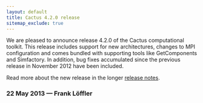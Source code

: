 ```yaml
---
layout: default
title: Cactus 4.2.0 release
sitemap_exclude: true
---
```

We are pleased to announce release 4.2.0 of the Cactus computational
toolkit. This release includes support for new architectures, changes to
MPI configuration and comes bundled with supporting tools like
GetComponents and Simfactory. In addition, bug fixes accumulated since
the previous release in November 2012 have been included.

Read more about the new release in the longer [release
notes](http://cactuscode.org/download/releasenotes/Cactus_4.2.0).

### 22 May 2013 — Frank Löffler
